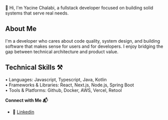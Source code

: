 👋 Hi, I'm Yacine Chalabi, a fullstack developer focused on building solid systems that serve real needs.

## About Me
I'm a developer who cares about code quality, system design, and building software that makes sense for users and for developers. I enjoy bridging the gap between technical architecture and product value.

## Technical Skills ⚒

• Languages: Javascript, Typescript, Java, Kotlin<br>
• Frameworks & Libraries: React, Next.js, Node.js, Spring Boot<br>
• Tools & Platforms: Github, Docker, AWS, Vercel, Retool<br>

**Connect with Me 📬**

- 🔗 [Linkedin](https://www.linkedin.com/in/yacine-chalabi/)<br>

